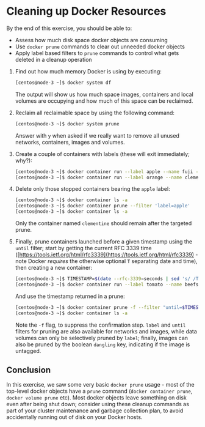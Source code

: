 # Cleaning up Docker Resources

By the end of this exercise, you should be able to:

 - Assess how much disk space docker objects are consuming
 - Use `docker prune` commands to clear out unneeded docker objects
 - Apply label based filters to `prune` commands to control what gets deleted in a cleanup operation

1.  Find out how much memory Docker is using by executing:

    ```bash
    [centos@node-3 ~]$ docker system df
    ```

    The output will show us how much space images, containers and local volumes are occupying and how much of this space can be reclaimed.

2.  Reclaim all reclaimable space by using the following command:

    ```bash
    [centos@node-3 ~]$ docker system prune
    ```

    Answer with `y` when asked if we really want to remove all unused networks, containers, images and volumes.

3.  Create a couple of containers with labels (these will exit immediately; why?):

    ```bash
    [centos@node-3 ~]$ docker container run --label apple --name fuji -d alpine
    [centos@node-3 ~]$ docker container run --label orange --name clementine -d alpine
    ```

4.  Delete only those stopped containers bearing the `apple` label:

    ```bash
    [centos@node-3 ~]$ docker container ls -a
    [centos@node-3 ~]$ docker container prune --filter 'label=apple'
    [centos@node-3 ~]$ docker container ls -a
    ```

    Only the container named `clementine` should remain after the targeted prune.

5.  Finally, prune containers launched before a given timestamp using the `until` filter; start by getting the current RFC 3339 time ([https://tools.ietf.org/html/rfc3339](https://tools.ietf.org/html/rfc3339) - note Docker *requires* the otherwise optional `T` separating date and time), then creating a new container:

    ```bash
    [centos@node-3 ~]$ TIMESTAMP=$(date --rfc-3339=seconds | sed 's/ /T/')
    [centos@node-3 ~]$ docker container run --label tomato --name beefsteak -d alpine
    ```

    And use the timestamp returned in a prune:

    ```bash
    [centos@node-3 ~]$ docker container prune -f --filter "until=$TIMESTAMP"
    [centos@node-3 ~]$ docker container ls -a
    ```

    Note the `-f` flag, to suppress the confirmation step. `label` and `until` filters for pruning are also available for networks and images, while data volumes can only be selectively pruned by `label`; finally, images can also be pruned by the boolean `dangling` key, indicating if the image is untagged.

## Conclusion

In this exercise, we saw some very basic `docker prune` usage - most of the top-level docker objects have a `prune` command (`docker container prune`, `docker volume prune` etc). Most docker objects leave something on disk even after being shut down; consider using these cleanup commands as part of your cluster maintenance and garbage collection plan, to avoid accidentally running out of disk on your Docker hosts.
